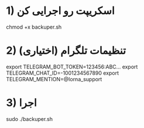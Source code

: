 # 1) اسکریپت رو اجرایی کن
chmod +x backuper.sh

# 2) (اختیاری) تنظیمات تلگرام
export TELEGRAM_BOT_TOKEN=123456:ABC...
export TELEGRAM_CHAT_ID=-1001234567890
export TELEGRAM_MENTION=@lorna_support

# 3) اجرا
sudo ./backuper.sh
